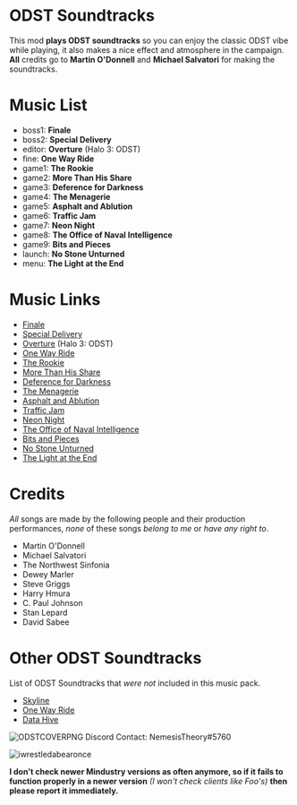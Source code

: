 # ODST Soundtracks
This mod **plays ODST soundtracks** so you can enjoy the classic ODST vibe while playing, it also makes a nice effect and atmosphere in the campaign. **All** credits go to **Martin O'Donnell** and **Michael Salvatori** for making the soundtracks.

# Music List
- boss1: **Finale**
- boss2: **Special Delivery**
- editor: **Overture** (Halo 3: ODST)
- fine: **One Way Ride**
- game1: **The Rookie**
- game2: **More Than His Share**
- game3: **Deference for Darkness**
- game4: **The Menagerie**
- game5: **Asphalt and Ablution**
- game6: **Traffic Jam**
- game7: **Neon Night**
- game8: **The Office of Naval Intelligence**
- game9: **Bits and Pieces**
- launch: **No Stone Unturned**
- menu: **The Light at the End**

# Music Links
- [Finale](https://www.youtube.com/watch?v=6-jmPBuoQM4)
- [Special Delivery](https://www.youtube.com/watch?v=RGkcDA9dbnk)
- [Overture](https://www.youtube.com/watch?v=4kCP-ffSdfU) (Halo 3: ODST)
- [One Way Ride](https://www.youtube.com/watch?v=QdwvG9Lr1Yc)
- [The Rookie](https://www.youtube.com/watch?v=6qTpwMlqeLU)
- [More Than His Share](https://www.youtube.com/watch?v=eoCBogeAnS4)
- [Deference for Darkness](https://www.youtube.com/watch?v=gsG8qffiDk8)
- [The Menagerie](https://www.youtube.com/watch?v=loP4MI028Pw)
- [Asphalt and Ablution](https://www.youtube.com/watch?v=fOl3oW4wp-o)
- [Traffic Jam](https://www.youtube.com/watch?v=GfxL_ljHPF0)
- [Neon Night](https://www.youtube.com/watch?v=JO7na0EtB0A)
- [The Office of Naval Intelligence](https://www.youtube.com/watch?v=lzmjEj2HF14)
- [Bits and Pieces](https://www.youtube.com/watch?v=EmGQpuvSCvM)
- [No Stone Unturned](https://www.youtube.com/watch?v=e9QWfGS9TgE)
- [The Light at the End](https://www.youtube.com/watch?v=99HjuHV-yMk)

# Credits
*All* songs are made by the following people and their production performances, *none* of these songs *belong to me* or *have any right to*.
- Martin O'Donnell
- Michael Salvatori
- The Northwest Sinfonia
- Dewey Marler
- Steve Griggs
- Harry Hmura
- C. Paul Johnson
- Stan Lepard
- David Sabee

# Other ODST Soundtracks
List of ODST Soundtracks that _were not_ included in this music pack.
- [Skyline](https://www.youtube.com/watch?v=iJDzP5aGCoU)
- [One Way Ride](https://www.youtube.com/watch?v=QdwvG9Lr1Yc)
- [Data Hive](https://www.youtube.com/watch?v=49sXWfZidAU)

![ODSTCOVERPNG](https://user-images.githubusercontent.com/89642216/139625324-a7722c90-175c-4d40-85f6-4bd61eb5ba27.png)
Discord Contact: NemesisTheory#5760

![iwrestledabearonce](https://cdn.discordapp.com/attachments/895660412673069117/1088108932448403526/download.png)


**I don't check newer Mindustry versions as often anymore, so if it fails to function properly in a newer version** _(I won't check clients like Foo's)_ **then please report it immediately.**
